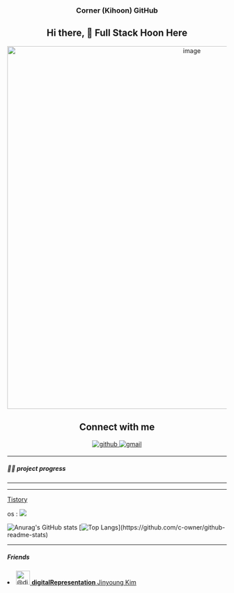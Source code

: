 <div align="center">
  
### Corner (Kihoon) GitHub
  

## Hi there, 👋 Full Stack Hoon Here

<img width="832" alt="image" src="https://user-images.githubusercontent.com/68332735/208432291-1f5963a8-c899-4cea-9685-448f655ef7e0.png">

 
  
  
## Connect with me

<div>
  <a href="https://github.com/c-owner" target="_blank">
  <img src=https://img.shields.io/badge/github-%2324292e.svg?&style=for-the-badge&logo=github&logoColor=white alt=github style="margin-bottom: 5px;" />
  </a>
  <a href = "mailto:corner3499@gmail.com?subject = Feedback&body = Message">
  <img src=https://img.shields.io/badge/gmail-%23EE4831.svg?&style=for-the-badge&logo=gmail&logoColor=white alt=gmail style="margin-bottom: 5px;" />
  </a>
</div>
  
</div>

--- 


<!--  ### [Corner Info](https://corner-dev.com) - My Info Site -->
  >
<!--   > [Corner Profile 보러가기](https://corner-dev.com/#about) -->

<!--
  ## 티스토리

>   👉 저의 개발 관련적인 글을 올리며 운영하고 있습니다! [🌱Corner's Tistory Blog](https://iu-corner.tistory.com)
-->

##### 🏃‍♂️ project progress
<!-- side Project - [캠핑24 App 📱] -->
<!-- (https://front-campfire-web.vercel.app/) -->

<!-- [오늘은, 웹 팀프로젝트](https://github.com/c-owner/oneuleun_web) - Backend, DevOps 담당 -->

<!-- #### <img src="https://user-images.githubusercontent.com/68332735/173863464-7c5e0d06-e797-4506-8b9f-77bb7d5a5acb.png" width="30px" height="30px" alt="achievements" style="display: inline-block;" /> achievements done
[Vue/Nuxt로 Youtube Video Player 개발하기](https://github.com/c-owner/youtube-video-player)
 -->
<!-- [Vue/Nuxt로 HLS 영상처리 작업 개발, 개인 공부전용](https://github.com/c-owner/hls-player) -->

<!-- [전략적 팀 전투 TFT_web, ](https://front-toche-web.vercel.app/) [#2](http://github.com/c-owner/front_toche_web) -->


<!-- #### 🏃‍♂️ achievements progress -->
<!-- ### <a style="font-weight:600; color:#666666;" href="https://c-flashone.web.app/" target="blank">[FlashONE FireHosting]</a> -->


---

<!-- 임시주석
## **🖥Frontend**



<img src="https://img.shields.io/badge/HTML5-black?style=flat&logo=HTML5&logoColor=E34f26"/> <img src="https://img.shields.io/badge/CSS3-black?style=flat&logo=CSS3&logoColor=1572b6"/> <img src="https://img.shields.io/badge/JavaScript-black?style=flat&logo=JavaScript&logoColor=f7df1e"/> 

<img src="https://img.shields.io/badge/Vue.js-3DDC84?style=flat-square&logo=Vue.js&logoColor=white"/> <img src="https://img.shields.io/badge/NuxtJS-green?style=flat&logo=Nuxt.js&logoColor=000000"/> <img src="https://img.shields.io/badge/React-61DAFB?style=square&logo=React&logoColor=white"/>

scss + 
 <img src="https://img.shields.io/badge/Ionic-white?style=flat&logo=Ionic&logoColor=3880FF"/><img src="https://img.shields.io/badge/Ant Design-white?style=flat&logo=Ant Design&logoColor=0170fe"/><img src="https://seeklogo.com/images/E/element-ui-logo-A640D7E503-seeklogo.com.png" width="45" />element.eleme.io / tailwind /
 
-->
<!-- 임시주석
## **🧑🏻‍💻Backend**
-->

<!-- NO
<img src="https://img.shields.io/badge/Go-white?style=flat&logo=Go&logoColor=blue" width="80"/>  
-->
<!-- 임시주석
<img src="https://img.shields.io/badge/Node-Express-green?style=flat&logo=Express&logoColor=000000"/>  <img src="https://img.shields.io/badge/Node.js-339933?style=flat-square&logo=node.js&logoColor=white"/> <img src="https://img.shields.io/badge/Java-white?style=flat&logo=Java&logoColor=007396"/><img src="https://img.shields.io/badge/Spring-black?style=flat&logo=Spring&logoColor=6db33f"/> <img src="https://img.shields.io/badge/RDBMS-MySQL-4479a1?style=flat&logo=MySQL&logoColor=4479a1"/> <img src="https://img.shields.io/badge/RDBMS-Oracle-f80000?style=flat&logo=Oracle&logoColor=f80000"/> <img src="https://img.shields.io/badge/RDBMS-SQLite3-003b57?style=flat&logo=MySQL&logoColor=003b57"/> <img src="https://img.shields.io/badge/Sequelize-52B0E7?style=for-the-badge&logo=Sequelize&logoColor=white"/>  <img src="https://img.shields.io/badge/CentOS-white?style=flat&logo=CentOS&logoColor=262577"/> <img src="https://img.shields.io/badge/Linux-Ubuntu-e95420?style=flat&logo=Ubuntu&logoColor=e95420"/>



 <img src="https://img.shields.io/badge/Bitbucket-black?style=flat&logo=Bitbucket&logoColor=0052cc"/> <img src="https://img.shields.io/badge/Git-black?style=flat&logo=Git&logoColor=f05032"/> 
-->
---

<!--  ## **Social** -->

  
<!-- 임시주석
  Click Badge [![](https://img.shields.io/badge/GitHub-100000?style=for-the-badge&logo=github&logoColor=white)](https://github.com/c-owner)  [![MyInstagram](https://img.shields.io/badge/Instagram-E4405F?style=for-the-badge&logo=instagram&logoColor=white)](https://instagram.com/kingrlgns/) 뱃지 누르면 이동
-->
  

<!--  👇 click! web-blog -->

[Tistory](https://iu-corner.tistory.com) 

<!--  [Corner's Velog 개발일지🌱](https://velog.io/@corner3499) -->

<!--  [corner-dev.com](https://corner-dev.com) - My Info Site -->



  os : <img src="https://img.shields.io/badge/mac%20os-000000?style=for-the-badge&logo=apple&logoColor=white" />

![Anurag's GitHub stats](https://github-readme-stats.vercel.app/api?username=c-owner&show_icons=true&theme=tokyonight)
[![Top Langs](https://github-readme-stats.vercel.app/api/top-langs/?username=c-owner&layout=compact&langs_count=10&hide=HTML,Shell,Less,TSQL,PLSQL,XSLT,Ruby,)](https://github.com/c-owner/github-readme-stats)

---

##### Friends

<a href="https://github.com/digitalRepresentation" target="_blank" rel="noopener">
 <li class="mb-2 d-flex" data-test-selector="grid-mode-element">
      <a href="https://github.com/digitalRepresentation" class="mr-2" data-hovercard-type="user" data-hovercard-url="/users/digitalRepresentation/hovercard" data-octo-click="hovercard-link-click" data-octo-dimensions="link_type:self">
        <img src="https://avatars.githubusercontent.com/u/50911502?s=64&amp;v=4" alt="@digitalRepresentation" size="32" height="32" width="32" data-view-component="true" class="avatar circle">
      </a>
      <span data-view-component="true" class="flex-self-center min-width-0 css-truncate css-truncate-overflow width-fit flex-auto">
        <a href="https://github.com/digitalRepresentation" class="Link--primary no-underline flex-self-center">
          <strong>digitalRepresentation</strong>
          <span class="color-fg-muted">Jinyoung Kim</span>
        </a>
</span>    </li>
</a>
<!-- 

  Recent Learning Projects Web. 
  [🌐Corner Mall : Connect Link](https://corner-mall-client.vercel.app/)

  -->

  <!--

    `<img src="https://img.shields.io/badge/라벨?style=flat-square&logo=node.js&logoColor=white"/>`

  라벨은 보통 뱃지에 보여질 `이름-색상코드` 형식

  이후 쿼리스트링 형식으로 ?style=flat-square (거의 고정) &logo와 &logoColor는 

  [simpleicons.org](https://simpleicons.org)에서 확인한다.

  

  https://img.shields.io/badge/Node.js-339933<MESSAGE>-<COLOR> 

  -->

  <!--
  **
/c-owner** is a ✨ _special_ ✨ repository because its `README.md` (this file) appears on your GitHub profile.

  Here are some ideas to get you started:

  - 🔭 I’m currently working on ...
  - 🌱 I’m currently learning ...
  - 👯 I’m looking to collaborate on ...
  - 🤔 I’m looking for help with ...
  - 💬 Ask me about ...
  - 📫 How to reach me: ...
  - 😄 Pronouns: ...
  - ⚡ Fun fact: ...
    -->
